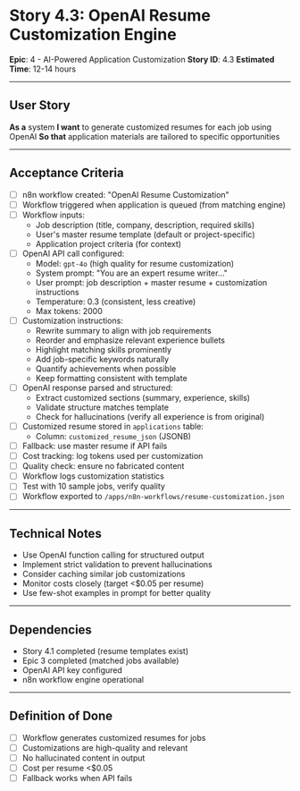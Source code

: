 # Story 4.3: OpenAI Resume Customization Engine

**Epic**: 4 - AI-Powered Application Customization
**Story ID**: 4.3
**Estimated Time**: 12-14 hours

---

## User Story

**As a** system
**I want** to generate customized resumes for each job using OpenAI
**So that** application materials are tailored to specific opportunities

---

## Acceptance Criteria

- [ ] n8n workflow created: "OpenAI Resume Customization"
- [ ] Workflow triggered when application is queued (from matching engine)
- [ ] Workflow inputs:
  - Job description (title, company, description, required skills)
  - User's master resume template (default or project-specific)
  - Application project criteria (for context)
- [ ] OpenAI API call configured:
  - Model: `gpt-4o` (high quality for resume customization)
  - System prompt: "You are an expert resume writer..."
  - User prompt: job description + master resume + customization instructions
  - Temperature: 0.3 (consistent, less creative)
  - Max tokens: 2000
- [ ] Customization instructions:
  - Rewrite summary to align with job requirements
  - Reorder and emphasize relevant experience bullets
  - Highlight matching skills prominently
  - Add job-specific keywords naturally
  - Quantify achievements when possible
  - Keep formatting consistent with template
- [ ] OpenAI response parsed and structured:
  - Extract customized sections (summary, experience, skills)
  - Validate structure matches template
  - Check for hallucinations (verify all experience is from original)
- [ ] Customized resume stored in `applications` table:
  - Column: `customized_resume_json` (JSONB)
- [ ] Fallback: use master resume if API fails
- [ ] Cost tracking: log tokens used per customization
- [ ] Quality check: ensure no fabricated content
- [ ] Workflow logs customization statistics
- [ ] Test with 10 sample jobs, verify quality
- [ ] Workflow exported to `/apps/n8n-workflows/resume-customization.json`

---

## Technical Notes

- Use OpenAI function calling for structured output
- Implement strict validation to prevent hallucinations
- Consider caching similar job customizations
- Monitor costs closely (target <$0.05 per resume)
- Use few-shot examples in prompt for better quality

---

## Dependencies

- Story 4.1 completed (resume templates exist)
- Epic 3 completed (matched jobs available)
- OpenAI API key configured
- n8n workflow engine operational

---

## Definition of Done

- [ ] Workflow generates customized resumes for jobs
- [ ] Customizations are high-quality and relevant
- [ ] No hallucinated content in output
- [ ] Cost per resume <$0.05
- [ ] Fallback works when API fails
